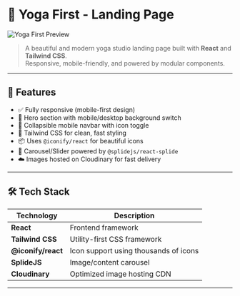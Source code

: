 # 🧘 Yoga First - Landing Page

![Yoga First Preview](https://res.cloudinary.com/dv5jjlsd7/image/upload/v1750835998/yoga-webdesign/Screenshot_20250625_124935_hbbahu.png)

> A beautiful and modern yoga studio landing page built with **React** and **Tailwind CSS**.  
> Responsive, mobile-friendly, and powered by modular components.

---

## 🌟 Features

- ✅ Fully responsive (mobile-first design)
- 🧘 Hero section with mobile/desktop background switch
- 📱 Collapsible mobile navbar with icon toggle
- 🎨 Tailwind CSS for clean, fast styling
- 📦 Uses `@iconify/react` for beautiful icons
- 🎠 Carousel/Slider powered by `@splidejs/react-splide`
- ☁️ Images hosted on Cloudinary for fast delivery

---

## 🛠 Tech Stack

| Technology           | Description                            |
|----------------------|----------------------------------------|
| **React**            | Frontend framework                     |
| **Tailwind CSS**     | Utility-first CSS framework            |
| **@iconify/react**   | Icon support using thousands of icons  |
| **SplideJS**         | Image/content carousel                 |
| **Cloudinary**       | Optimized image hosting CDN            |

---
